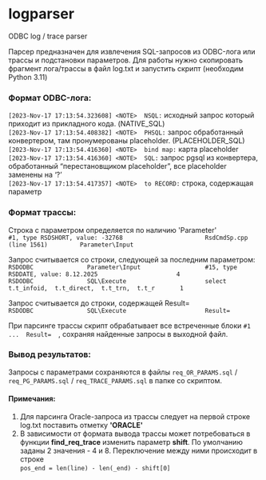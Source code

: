 # logparser
ODBC log / trace parser 

Парсер предназначен для извлечения SQL-запросов из ODBC-лога или трассы и подстановки параметров.
Для работы нужно скопировать фрагмент лога/трассы в файл log.txt и запустить скрипт (необходим Python 3.11)


### Формат ODBC-лога:

`[2023-Nov-17 17:13:54.323608] <NOTE>  NSQL:` исходный запрос который приходит из прикладного кода. (NATIVE_SQL)  
`[2023-Nov-17 17:13:54.408382] <NOTE>  PHSQL:` запрос обработанный конвертером, там пронумерованы placeholder. (PLACEHOLDER_SQL)  
`[2023-Nov-17 17:13:54.416360] <NOTE>  bind map:` карта placeholder  
`[2023-Nov-17 17:13:54.416360] <NOTE>  SQL:` запрос pgsql из конвертера, обработанный “перестановщиком placeholder”, все placeholder заменены на ‘?’   
`[2023-Nov-17 17:13:54.417357] <NOTE>  to RECORD:` строка, содержащая параметр  

### Формат трассы:

Строка с параметром определяется по наличию 'Parameter'  
`#1, type RSDSHORT, value: -32768                       RsdCmdSp.cpp (line 1561)         Parameter\Input `  

Запрос считывается со строки, следующей за последним параметром:  
`RSDODBC               Parameter\Input                  #15, type RSDDATE, value: 8.12.2025                      4  `  
`RSDODBC               SQL\Execute                      select   t.t_infoid,  t.t_direct,  t.t_trn,  t.t_r       1  `  

Запрос считывается до строки, содержащей Result=  
`RSDODBC               SQL\Execute                      Result=  `  

При парсинге трассы скрипт обрабатывает все встреченные блоки `#1  ...  Result=  `, сохраняя найденные запросы в выходной файл.

### Вывод результатов:
Запросы с параметрами сохраняются в файлы `req_OR_PARAMS.sql` / `req_PG_PARAMS.sql` / `req_TRACE_PARAMS.sql` в папке со скриптом.

#### Примечания:
1. Для парсинга Oracle-запроса из трассы следует на первой строке log.txt поставить отметку **'ORACLE'**
2. В зависимости от формата вывода трассы может потребоваться в функции **find_req_trace** изменить параметр **shift**. По умолчанию заданы 2 значения - 4 и 8. Переключение между ними происходит в строке  
   `pos_end = len(line) - len(_end) - shift[0]`
